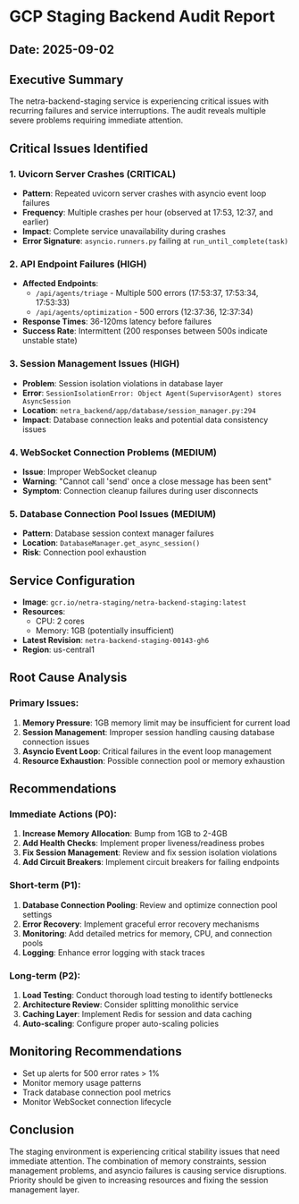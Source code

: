 # GCP Staging Backend Audit Report
## Date: 2025-09-02

## Executive Summary
The netra-backend-staging service is experiencing critical issues with recurring failures and service interruptions. The audit reveals multiple severe problems requiring immediate attention.

## Critical Issues Identified

### 1. Uvicorn Server Crashes (CRITICAL)
- **Pattern**: Repeated uvicorn server crashes with asyncio event loop failures
- **Frequency**: Multiple crashes per hour (observed at 17:53, 12:37, and earlier)
- **Impact**: Complete service unavailability during crashes
- **Error Signature**: `asyncio.runners.py` failing at `run_until_complete(task)`

### 2. API Endpoint Failures (HIGH)
- **Affected Endpoints**:
  - `/api/agents/triage` - Multiple 500 errors (17:53:37, 17:53:34, 17:53:33)
  - `/api/agents/optimization` - 500 errors (12:37:36, 12:37:34)
- **Response Times**: 36-120ms latency before failures
- **Success Rate**: Intermittent (200 responses between 500s indicate unstable state)

### 3. Session Management Issues (HIGH)
- **Problem**: Session isolation violations in database layer
- **Error**: `SessionIsolationError: Object Agent(SupervisorAgent) stores AsyncSession`
- **Location**: `netra_backend/app/database/session_manager.py:294`
- **Impact**: Database connection leaks and potential data consistency issues

### 4. WebSocket Connection Problems (MEDIUM)
- **Issue**: Improper WebSocket cleanup
- **Warning**: "Cannot call 'send' once a close message has been sent"
- **Symptom**: Connection cleanup failures during user disconnects

### 5. Database Connection Pool Issues (MEDIUM)
- **Pattern**: Database session context manager failures
- **Location**: `DatabaseManager.get_async_session()`
- **Risk**: Connection pool exhaustion

## Service Configuration
- **Image**: `gcr.io/netra-staging/netra-backend-staging:latest`
- **Resources**: 
  - CPU: 2 cores
  - Memory: 1GB (potentially insufficient)
- **Latest Revision**: `netra-backend-staging-00143-gh6`
- **Region**: us-central1

## Root Cause Analysis

### Primary Issues:
1. **Memory Pressure**: 1GB memory limit may be insufficient for current load
2. **Session Management**: Improper session handling causing database connection issues
3. **Asyncio Event Loop**: Critical failures in the event loop management
4. **Resource Exhaustion**: Possible connection pool or memory exhaustion

## Recommendations

### Immediate Actions (P0):
1. **Increase Memory Allocation**: Bump from 1GB to 2-4GB
2. **Add Health Checks**: Implement proper liveness/readiness probes
3. **Fix Session Management**: Review and fix session isolation violations
4. **Add Circuit Breakers**: Implement circuit breakers for failing endpoints

### Short-term (P1):
1. **Database Connection Pooling**: Review and optimize connection pool settings
2. **Error Recovery**: Implement graceful error recovery mechanisms
3. **Monitoring**: Add detailed metrics for memory, CPU, and connection pools
4. **Logging**: Enhance error logging with stack traces

### Long-term (P2):
1. **Load Testing**: Conduct thorough load testing to identify bottlenecks
2. **Architecture Review**: Consider splitting monolithic service
3. **Caching Layer**: Implement Redis for session and data caching
4. **Auto-scaling**: Configure proper auto-scaling policies

## Monitoring Recommendations
- Set up alerts for 500 error rates > 1%
- Monitor memory usage patterns
- Track database connection pool metrics
- Monitor WebSocket connection lifecycle

## Conclusion
The staging environment is experiencing critical stability issues that need immediate attention. The combination of memory constraints, session management problems, and asyncio failures is causing service disruptions. Priority should be given to increasing resources and fixing the session management layer.